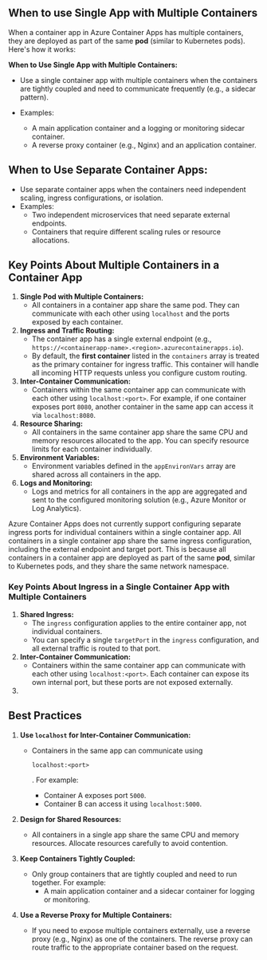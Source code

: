 ## When to use Single App with Multiple Containers 

When a container app in Azure Container Apps has multiple containers, they are deployed as part of the same **pod** (similar to Kubernetes pods). Here's how it works:

**When to Use Single App with Multiple Containers:**

- Use a single container app with multiple containers when the containers are tightly coupled and need to communicate frequently (e.g., a sidecar pattern).

- Examples:

  - A main application container and a logging or monitoring sidecar container.
  - A reverse proxy container (e.g., Nginx) and an application container.

  

## **When to Use Separate Container Apps:**

- Use separate container apps when the containers need independent scaling, ingress configurations, or isolation.
- Examples:
  - Two independent microservices that need separate external endpoints.
  - Containers that require different scaling rules or resource allocations.

## Key Points About Multiple Containers in a Container App

1. **Single Pod with Multiple Containers:**
   - All containers in a container app share the same pod. They can communicate with each other using `localhost` and the ports exposed by each container.
2. **Ingress and Traffic Routing:**
   - The container app has a single external endpoint (e.g., `https://<containerapp-name>.<region>.azurecontainerapps.io`).
   - By default, the **first container** listed in the `containers` array is treated as the primary container for ingress traffic. This container will handle all incoming HTTP requests unless you configure custom routing.
3. **Inter-Container Communication:**
   - Containers within the same container app can communicate with each other using `localhost:<port>`. For example, if one container exposes port `8080`, another container in the same app can access it via `localhost:8080`.
4. **Resource Sharing:**
   - All containers in the same container app share the same CPU and memory resources allocated to the app. You can specify resource limits for each container individually.
5. **Environment Variables:**
   - Environment variables defined in the `appEnvironVars` array are shared across all containers in the app.
6. **Logs and Monitoring:**
   - Logs and metrics for all containers in the app are aggregated and sent to the configured monitoring solution (e.g., Azure Monitor or Log Analytics).













Azure Container Apps does not currently support configuring separate ingress ports for individual containers within a single container app. All containers in a single container app share the same ingress configuration, including the external endpoint and target port. This is because all containers in a container app are deployed as part of the same **pod**, similar to Kubernetes pods, and they share the same network namespace.

### Key Points About Ingress in a Single Container App with Multiple Containers

1. **Shared Ingress:**
   - The `ingress` configuration applies to the entire container app, not individual containers.
   - You can specify a single `targetPort` in the `ingress` configuration, and all external traffic is routed to that port.
2. **Inter-Container Communication:**
   - Containers within the same container app can communicate with each other using `localhost:<port>`. Each container can expose its own internal port, but these ports are not exposed externally.
3. 



## Best Practices 

1. **Use `localhost` for Inter-Container Communication:**

   - Containers in the same app can communicate using

      

     ```
     localhost:<port>
     ```

     . For example:

     - Container A exposes port `5000`.
     - Container B can access it using `localhost:5000`.

2. **Design for Shared Resources:**

   - All containers in a single app share the same CPU and memory resources. Allocate resources carefully to avoid contention.

3. **Keep Containers Tightly Coupled:**

   - Only group containers that are tightly coupled and need to run together. For example:
     - A main application container and a sidecar container for logging or monitoring.

4. **Use a Reverse Proxy for Multiple Containers:**

   - If you need to expose multiple containers externally, use a reverse proxy (e.g., Nginx) as one of the containers. The reverse proxy can route traffic to the appropriate container based on the request.

